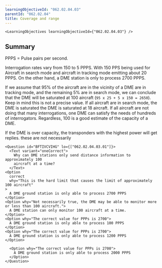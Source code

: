 ```yaml
---
learningObjectiveId: "062.02.04.03"
parentId: "062.02.04"
title: Coverage and range
---
```


```tsx eval
<LearningObjectives learningObjectiveId={"062.02.04.03"} />
```

## Summary

PPPS = Pulse pairs per second.

Interrogation rates vary from 150 to 5 PPPS. With 150 PPS being used for
Aircraft in search mode and aircraft in tracking mode emitting about 20 PPPS. On
the other hand, a DME station is only to process 2700 PPPS.

If we assume that 95% of the aircraft are in the vicinity of a DME are in
tracking mode, and the remaining 5% are in search mode, we can conclude that the
DME will be saturated at 100 aircraft (`95 x 25 + 5 x 150 = 2650`). Keep in mind
this is not a precise value. If all aircraft are in search mode, the DME is
saturated the DME is saturated at 18 aircraft. If all aircraft are not doing
that many interrogations, one DME can satisfy the needs of hundreds of
interrogators. Regardless, 100 is a good estimate of the capacity of a DME.

If the DME is over capacity, the transponders with the highest power will get
replies. these are not necessarily

```tsx
<Question id="BFTIVCVIHG" lo={["062.02.04.03.01"]}>
  <Text variant="oneCorrect">
    Why can DME stations only send distance information to approximately 100
    aircraft at a time?
  </Text>
<Option
  correct
  why="This is the hard limit that causes the limit of approximately 100 aircraft"
>
  A DME ground station is only able to process 2700 PPPS
</Option>
<Option why="Not necessarily true, the DME may be able to monitor more or less than 100 aircraft.">
  A DME station can only monitor 100 aircraft at a time.
</Option>
<Option why="The correct value for PPPs is 2700">
  A DME ground station is only able to process 100 PPPS
</Option>
<Option why="The correct value for PPPs is 2700">
  A DME ground station is only able to process 1200 PPPS
</Option>

  <Option why="The correct value for PPPs is 2700">
    A DME ground station is only able to process 2000 PPPS
  </Option>
</Question>
```
